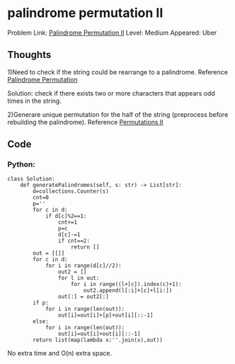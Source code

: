 # palindrome permutation II
Problem Link: [Palindrome Permutation II](https://leetcode.com/problems/palindrome-permutation-ii/)
Level: Medium
Appeared: Uber


## Thoughts
1)Need to check if the string could be rearrange to a palindrome. Reference [Palindrome Permutation](https://leetcode.com/problems/palindrome-permutation/)

Solution: check if there exists two or more characters that appears odd times in the string.

2)Generare unique permutation for the half of the string (preprocess before rebuilding the palindrome). Reference [Permutations II](https://leetcode.com/problems/permutations-ii/)

## Code
### Python:
```
class Solution:
    def generatePalindromes(self, s: str) -> List[str]:
        d=collections.Counter(s)
        cnt=0
        p=''
        for c in d:
            if d[c]%2==1:
                cnt+=1
                p=c
                d[c]-=1
                if cnt==2:
                    return []
        out = [[]]
        for c in d:
            for i in range(d[c]//2):
                out2 = []
                for l in out:
                    for i in range((l+[c]).index(c)+1):
                        out2.append(l[:i]+[c]+l[i:])
                out[:] = out2[:]
        if p:
            for i in range(len(out)):
                out[i]=out[i]+[p]+out[i][::-1]
        else:
            for i in range(len(out)):
                out[i]=out[i]+out[i][::-1]
        return list(map(lambda x:''.join(x),out))
```
No extra time and O(n) extra space.
